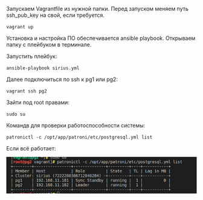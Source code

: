Запускаем Vagrantfile из нужной папки. Перед запуском меняем путь ssh_pub_key на свой, если требуется.

    vagrant up
  
Установка и настройка ПО обеспечивается ansible playbook.
Открываем папку с плейбуком в терминале.

Запустить плейбук:

    ansible-playbook sirius.yml
  
Далее подключиться по ssh к pg1 или pg2:

    vagrant ssh pg2 
   
Зайти под root правами:

    sudo su
  
Командв для проверки работоспособности системы:

    patronictl -c /opt/app/patroni/etc/postgresql.yml list
  
Если всё работает:

![](https://github.com/julia7julia/lev/blob/main/Sirius_Pg_Cluster/4.png)
